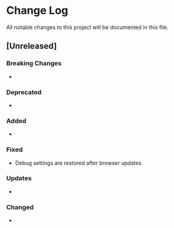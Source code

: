 # Change Log

All notable changes to this project will be documented in this file.

## [Unreleased]

### Breaking Changes

-

### Deprecated

-

### Added

-

### Fixed

- Debug settings are restored after browser updates.

### Updates

-

### Changed

-
